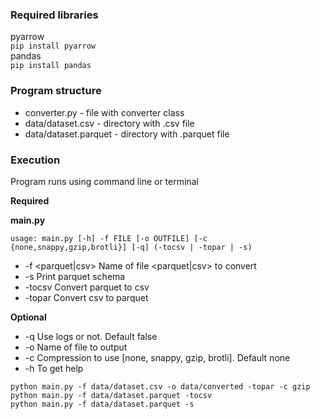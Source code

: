 ### Required libraries

pyarrow  
`pip install pyarrow`  
pandas  
`pip install pandas`

### Program structure

* converter.py - file with converter class
* data/dataset.csv - directory with .csv file
* data/dataset.parquet - directory with .parquet file

### Execution

Program runs using command line or terminal  

**Required**  

**main.py**  

`usage: main.py [-h] -f FILE [-o OUTFILE] [-c {none,snappy,gzip,brotli}] [-q] (-tocsv | -topar | -s)`


* -f <parquet|csv> Name of file <parquet|csv> to convert
* -s Print parquet schema
* -tocsv Convert parquet to csv
* -topar Convert csv to parquet

**Optional**

* -q Use logs or not. Default false
* -o Name of file to output
* -c Compression to use [none, snappy, gzip, brotli]. Default none
* -h To get help

`python main.py -f data/dataset.csv -o data/converted -topar -c gzip`  
`python main.py -f data/dataset.parquet -tocsv`  
`python main.py -f data/dataset.parquet -s`
